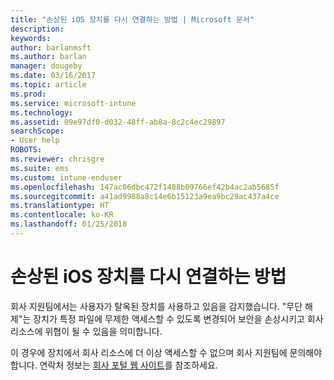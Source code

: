 ```yaml
---
title: "손상된 iOS 장치를 다시 연결하는 방법 | Microsoft 문서"
description: 
keywords: 
author: barlanmsft
ms.author: barlan
manager: dougeby
ms.date: 03/16/2017
ms.topic: article
ms.prod: 
ms.service: microsoft-intune
ms.technology: 
ms.assetid: 09e97df0-d032-48ff-ab8a-8c2c4ec29897
searchScope:
- User help
ROBOTS: 
ms.reviewer: chrisgre
ms.suite: ems
ms.custom: intune-enduser
ms.openlocfilehash: 147ac06dbc472f1488b09766ef42b4ac2ab5685f
ms.sourcegitcommit: a41ad9988a8c14e6b15123a9ea9bc29ac437a4ce
ms.translationtype: HT
ms.contentlocale: ko-KR
ms.lasthandoff: 01/25/2018
---
```

# <a name="how-to-reconnect-a-compromised-ios-device"></a>손상된 iOS 장치를 다시 연결하는 방법

회사 지원팀에서는 사용자가 탈옥된 장치를 사용하고 있음을 감지했습니다. "무단 해제"는 장치가 특정 파일에 무제한 액세스할 수 있도록 변경되어 보안을 손상시키고 회사 리소스에 위협이 될 수 있음을 의미합니다.

이 경우에 장치에서 회사 리소스에 더 이상 액세스할 수 없으며 회사 지원팀에 문의해야 합니다. 연락처 정보는 [회사 포털 웹 사이트](https://portal.manage.microsoft.com#HelpDeskDialog)를 참조하세요.
